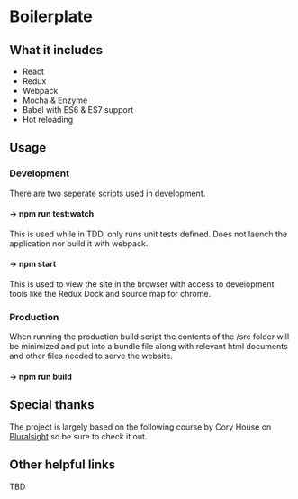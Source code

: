 # Boilerplate

## What it includes
 - React
 - Redux
 - Webpack
 - Mocha & Enzyme
 - Babel with ES6 & ES7 support
 - Hot reloading

## Usage
### Development
  There are two seperate scripts used in development.

#### -> npm run test:watch
  This is used while in TDD, only runs unit tests defined. Does not launch the application nor build it with webpack.

#### -> npm start
  This is used to view the site in the browser with access to development tools like the Redux Dock and source map for chrome.

### Production
  When running the production build script the contents of the /src folder will be minimized and put into a bundle file along with relevant html documents and other files needed to serve the website.

#### -> npm run build

## Special thanks
  The project is largely based on the following course by Cory House on [Pluralsight](https://www.pluralsight.com/courses/react-redux-react-router-es6 "Building Applications with React and Redux in ES6") so be sure to check it out.

## Other helpful links
  TBD
